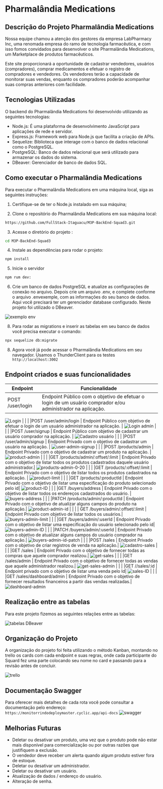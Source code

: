 # Pharmalândia Medications

## Descrição do Projeto Pharmalândia Medications

Nossa equipe chamou a atenção dos gestores da empresa LabPharmacy Inc, uma renomada empresa do ramo de tecnologia farmacêutica, e com isso fomos convidados para desenvolver o site Pharmalândia Medications, um Marketplace de produtos farmacêuticos.

Este site proporcionará a oportunidade de cadastrar vendedores, usuários (compradores), comprar medicamentos e efetuar o registro de compradores e vendedores. Os vendedores terão a capacidade de monitorar suas vendas, enquanto os compradores poderão acompanhar suas compras anteriores com facilidade.

## Tecnologias Utilizadas

O backend do Pharmalândia Medications foi desenvolvido utilizando as seguintes tecnologias:

- Node.js: É uma plataforma de desenvolvimento JavaScript para aplicações de rede e servidor.
- Express.js: Framework web para Node.js que facilita a criação de APIs.
- Sequelize: Biblioteca que interage com o banco de dados relacional como o PostgreSQL.
- PostgreSQL: Banco de dados relacional que será utilizado para armazenar os dados do sistema.
- DBeaver: Gerenciador de banco de dados SQL.

## Como executar o Pharmalândia Medications

Para executar o Pharmalândia Medications em uma máquina local, siga as seguintes instruções:

1. Certifique-se de ter o Node.js instalado em sua máquina;

2. Clone o repositório do Pharmalândia Medications em sua máquina local:

```sh
https://github.com/FullStack-Itaguacu/M3P-BackEnd-Squad3.git
```

3. Acesse o diretório do projeto :

```sh
cd M3P-BackEnd-Squad3
```

4. Instale as dependências para rodar o projeto:

```sh
npm install
```

5. Inicie o servidor

```sh
npm rum dev:
```

6. Crie um banco de dados PostgreSQL e atualize as configurações de conexão no arquivo. Depois crie um arquivo .env, e complete conforme o arquivo .envexemple, com as informações do seu banco de dados.
   Aqui você precisará ter um gerenciador database configurado. Neste projeto foi utilizado o DBeaver.

![exemplo  env](https://github.com/FullStack-Itaguacu/M3P-BackEnd-Squad3/assets/115937834/1b077986-6e68-4100-b511-6dea8eb54465)

8. Para rodar as migrations e inserir as tabelas em seu banco de dados você precisa executar o comando:

```sh
npx sequelize db:migrate
```

8. Agora você já pode acessar o Pharmalândia Medications em seu navegador. Usamos o ThunderClient para os testes ` http://localhost:3002`

## Endpoint criados e suas funcionalidades

| Endpoint         | Funcionalidade                                                                                              |
| ---------------- | ----------------------------------------------------------------------------------------------------------- |
| POST /user/login | Endpoint Público com o objetivo de efetuar o login de um usuário comprador e/ou administrador na aplicação. |

![Login](https://github.com/FullStack-Itaguacu/M3P-BackEnd-Squad3/assets/115937834/06e7fbbf-5b9c-4003-a9b0-9e20e7b8f28c)
| | |
|POST /user/admin/login | Endpoint Público com objetivo de efetuar o login de um usuário administrador na aplicação. |
![Login admin](https://github.com/FullStack-Itaguacu/M3P-BackEnd-Squad3/assets/115937834/c985fb8a-81bc-4445-8205-b9ee3f604e1b)
| | |
|POST /user/signup | Endpoint Público com objetivo de cadastrar um usuário comprador na aplicação. |
![Cadastro usuário](https://github.com/FullStack-Itaguacu/M3P-BackEnd-Squad3/assets/115937834/0e5e47b5-74ef-4112-8785-420cc32be6d7)
| | |
|POST /user/admin/signup | Endpoint Privado com o objetivo de cadastrar um usuário na aplicação. |
![user-admin-signup](https://github.com/FullStack-Itaguacu/M3P-BackEnd-Squad3/assets/115937834/8fd2ae81-4d46-45af-9e83-f664e909fb24)
| | |
|POST /products/admin | Endpoint Privado com o objetivo de cadastrar um produto na aplicação. |
![product-admin](https://github.com/FullStack-Itaguacu/M3P-BackEnd-Squad3/assets/115937834/443eb8b0-1e8a-49eb-8e4d-ce850ea10449)
| | |
|GET /products/admin/:offset/:limit | Endpoint Privado com o objetivo de listar todos os produtos cadastrados daquele usuário administrador.|
![products-admin-0-20](https://github.com/FullStack-Itaguacu/M3P-BackEnd-Squad3/assets/115937834/50940314-4068-4fd1-a97b-66435cc1894c)
| | |
|GET /products/:offset/:limit | Endpoint Privado com o objetivo de listar todos os produtos cadastrados na aplicação. |
![product-limit](https://github.com/FullStack-Itaguacu/M3P-BackEnd-Squad3/assets/115937834/d5297aca-70dd-44eb-a865-3cc343ef8eda)
| | |
|GET /products/:productId | Endpoint Privado com o objetivo de listar uma especificação do produto selecionado pelo id|
![product-ID](https://github.com/FullStack-Itaguacu/M3P-BackEnd-Squad3/assets/115937834/4efe836f-6a85-4105-b4f3-5df39519810a)
| | |
|GET /buyers/address | Endpoint Privado com o objetivo de listar todos os endereços cadastrados do usuário. |
![buyers-address](https://github.com/FullStack-Itaguacu/M3P-BackEnd-Squad3/assets/115937834/baf0d309-e6c2-494d-a2c7-b87638221f25)
| | |
|PATCH /products/admin/:productId | Endpoint Privado com o objetivo de atualizar alguns campos do produto na aplicação.|
![product-admin-id](https://github.com/FullStack-Itaguacu/M3P-BackEnd-Squad3/assets/115937834/b25aaf25-924c-4a1f-aed5-b9069d0c0316)
| | |
| GET /buyers/admin/:offset/:limit | Endpoint Privado com objetivo de listar todos os usuários.|
![bueyrs-admin-limit](https://github.com/FullStack-Itaguacu/M3P-BackEnd-Squad3/assets/115937834/ee893c53-73ae-4659-9c18-cc4321e89124)
| | |
|GET /buyers/admin/:userId | Endpoint Privado com o objetivo de listar uma especificação do usuário selecionado pelo id|
![buyers-admin-ID](https://github.com/FullStack-Itaguacu/M3P-BackEnd-Squad3/assets/115937834/672ee20c-1631-4321-8f21-ac7a235779a5)
| | |
|PATCH /buyers/admin/:userId | Endpoint Privado com o objetivo de atualizar alguns campos do usuário comprador na aplicação.|
![buyers-admin-id-patch](https://github.com/FullStack-Itaguacu/M3P-BackEnd-Squad3/assets/115937834/6803c618-bed5-44b8-a613-636ced61044a)
| | |
|POST /sales | Endpoint Privado com o objetivo de criar registros de venda na aplicação.|
![cadastro-sales](https://github.com/FullStack-Itaguacu/M3P-BackEnd-Squad3/assets/115937834/0d55b9aa-5e03-40bb-b9e5-d4efa6aac22b)
| | |
|GET /sales | Endpoint Privado com o objetivo de fornecer todas as compras que aquele comprador realizou.|
![get-sales](https://github.com/FullStack-Itaguacu/M3P-BackEnd-Squad3/assets/115937834/5c6f4242-1b99-4dff-a1f6-da60cea5bd42)
| | |
|GET /sales/admin | Endpoint Privado com o objetivo de fornecer todas as vendas que aquele administrador realizou.|
![get-sales-admin](https://github.com/FullStack-Itaguacu/M3P-BackEnd-Squad3/assets/115937834/30924f4e-2811-46c9-b3d6-fc059f978cc9)
| | |
|GET //sales/:id | Endpoint privado com o objetivo de listar uma venda pelo Id|
![sales-ID](https://github.com/FullStack-Itaguacu/M3P-BackEnd-Squad3/assets/115937834/b0a5301a-d0ab-459d-8212-2e57b9910220)
| | |
|GET /sales/dashboard/admin | Endpoint Privado com o objetivo de fornecer resultados financeiros a partir das vendas realizadas.|
![dashboard-admin](https://github.com/FullStack-Itaguacu/M3P-BackEnd-Squad3/assets/115937834/b041c344-6f6b-4221-8767-ec50527679fc)

## Realização entre as tabelas

Para este projeto fizemos as seguintes relações entre as tabelas:

![tabelas DBeaver](https://github.com/FullStack-Itaguacu/M3P-BackEnd-Squad3/assets/115937834/d0d9223d-bf10-4ccd-9fb3-06a5958a849a)

## Organização do Projeto

A organização do projeto foi feita utilizando o método Kanban, montando no trello os cards com cada endpoint e suas regras, onde cada participante do Squard fez uma parte colocando seu nome no card e passando para a revisão antes de concluir.

![trello](https://github.com/FullStack-Itaguacu/M3P-BackEnd-Squad3/assets/115937834/f60458b6-6ee3-496b-a65a-2c43099705a2)

## Documentação Swagger

Para oferecer mais detalhes de cada rota você pode consultar a documentação pelo endereço: `https://monitorrindodeploymaster.cyclic.app/api-docs`
![swagger](https://github.com/FullStack-Itaguacu/M3P-BackEnd-Squad3/assets/86123419/f368a712-88ab-4e60-abf1-a07728d79d3e)

## Melhorias Futuras

- Deletar ou desativar um produto, uma vez que o produto pode não estar mais disponível para comercialização ou por outras razões que justifiquem a exclusão.
- O vendedor deve receber um alerta quando algum produto estiver fora de estoque.
- Deletar ou desativar um administrador.
- Deletar ou desativar um usuário.
- Atualização de dados / endereço do usuário.
- Alteração de senha.
